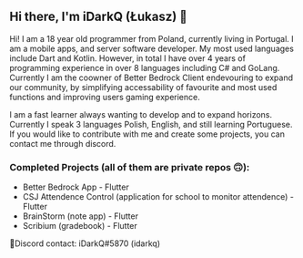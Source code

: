 
## Hi there, I'm iDarkQ (Łukasz) 👋

Hi! I am a 18 year old programmer from Poland, currently living in Portugal. I am a mobile apps, and server software developer. My most used languages include Dart and Kotlin. However, in total I have over 4 years of programming experience in over 8 languages including C# and GoLang. Currently I am the coowner of Better Bedrock Client endevouring to expand our community, by simplifying accessability of favourite and most used functions and improving users gaming experience. 

I am a fast learner always wanting to develop and to expand horizons. Currently I speak 3 languages Polish, English, and still learning Portuguese. If you would like to contribute with me and create some projects, you can contact me through discord.

### Completed Projects (all of them are private repos 🙃):
- Better Bedrock App - Flutter
- CSJ Attendence Control (application for school to monitor attendence) - Flutter
- BrainStorm (note app) - Flutter
- Scribium (gradebook) - Flutter

📱Discord contact: iDarkQ#5870 (idarkq)
